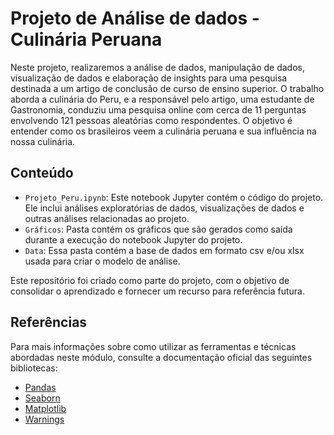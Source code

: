 # Projeto de Análise de dados - Culinária Peruana 

Neste projeto, realizaremos a análise de dados, manipulação de dados, visualização de dados e elaboração de insights para uma pesquisa destinada a um artigo de conclusão de curso de ensino superior. O trabalho aborda a culinária do Peru, e a responsável pelo artigo, uma estudante de Gastronomia, conduziu uma pesquisa online com cerca de 11 perguntas envolvendo 121 pessoas aleatórias como respondentes. O objetivo é entender como os brasileiros veem a culinária peruana e sua influência na nossa culinária.

## Conteúdo

- `Projeto_Peru.ipynb`: Este notebook Jupyter contém o código do projeto. Ele inclui análises exploratórias de dados, visualizações de dados e outras análises relacionadas ao projeto.
- `Gráficos`: Pasta contém os gráficos que são gerados como saída durante a execução do notebook Jupyter do projeto. 
- `Data`: Essa pasta contém a base de dados em formato csv e/ou xlsx usada para criar o modelo de análise.

Este repositório foi criado como parte do projeto, com o objetivo de consolidar o aprendizado e fornecer um recurso para referência futura.

## Referências

Para mais informações sobre como utilizar as ferramentas e técnicas abordadas neste módulo, consulte a documentação oficial das seguintes bibliotecas:

- [Pandas](https://pandas.pydata.org/docs/)
- [Seaborn](https://seaborn.pydata.org/)
- [Matplotlib](https://matplotlib.org/)
- [Warnings](https://docs.python.org/3/library/warnings.html)















